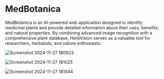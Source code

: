 # MedBotanica
MedBotanica is an AI-powered web application designed to identify medicinal plants and provide detailed information about their uses, benefits, and natural properties. By combining advanced image recognition with a comprehensive plant database, HerbVision serves as a valuable tool for researchers, herbalists, and nature enthusiasts.

![Screenshot 2024-11-27 180923](https://github.com/user-attachments/assets/7fa26c56-46f8-4c8e-acdb-9e396f8e09ac)

![Screenshot 2024-11-27 181025](https://github.com/user-attachments/assets/c7ecccf6-6d1f-4fb3-bea8-e40ab1b02e4a)

![Screenshot 2024-11-27 181044](https://github.com/user-attachments/assets/3c8672a2-d7b0-421e-a497-26e37a4bf785)
